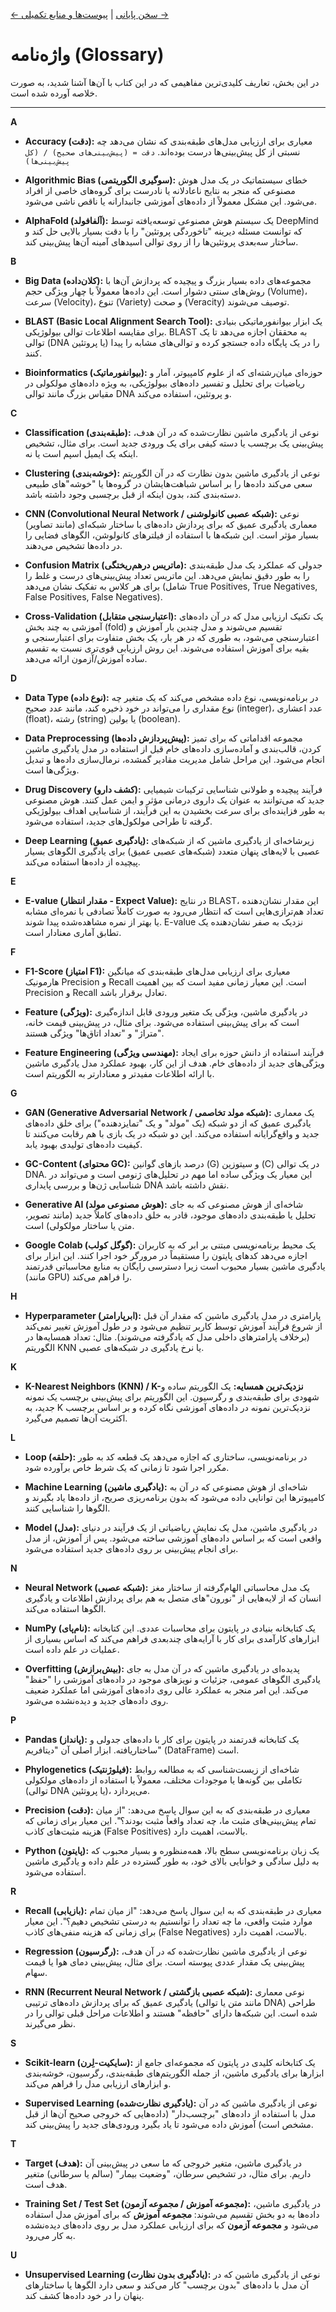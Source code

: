 [← سخن پایانی](./08-conclusion.md) | [پیوست‌ها و منابع تکمیلی →](./10-appendix.md)

# واژه‌نامه (Glossary)

در این بخش، تعاریف کلیدی‌ترین مفاهیمی که در این کتاب با آن‌ها آشنا شدید، به صورت خلاصه آورده شده است.

---

**A**

- **Accuracy (دقت):**
  معیاری برای ارزیابی مدل‌های طبقه‌بندی که نشان می‌دهد چه نسبتی از کل پیش‌بینی‌ها درست بوده‌اند.
  `دقت = (پیش‌بینی‌های صحیح) / (کل پیش‌بینی‌ها)`

- **Algorithmic Bias (سوگیری الگوریتمی):**
  خطای سیستماتیک در یک مدل هوش مصنوعی که منجر به نتایج ناعادلانه یا نادرست برای گروه‌های خاصی از افراد می‌شود. این مشکل معمولاً از داده‌های آموزشی جانبدارانه یا ناقص ناشی می‌شود.

- **AlphaFold (آلفافولد):**
  یک سیستم هوش مصنوعی توسعه‌یافته توسط DeepMind که توانست مسئله دیرینه "تاخوردگی پروتئین" را با دقت بسیار بالایی حل کند و ساختار سه‌بعدی پروتئین‌ها را از روی توالی اسیدهای آمینه آن‌ها پیش‌بینی کند.

**B**

- **Big Data (کلان‌داده):**
  مجموعه‌های داده بسیار بزرگ و پیچیده که پردازش آن‌ها با روش‌های سنتی دشوار است. این داده‌ها معمولاً با چهار ویژگی حجم (Volume)، سرعت (Velocity)، تنوع (Variety) و صحت (Veracity) توصیف می‌شوند.

- **BLAST (Basic Local Alignment Search Tool):**
  یک ابزار بیوانفورماتیکی بنیادی برای مقایسه اطلاعات توالی بیولوژیکی. BLAST به محققان اجازه می‌دهد تا یک توالی (DNA یا پروتئین) را در یک پایگاه داده جستجو کرده و توالی‌های مشابه را پیدا کنند.

- **Bioinformatics (بیوانفورماتیک):**
  حوزه‌ای میان‌رشته‌ای که از علوم کامپیوتر، آمار و ریاضیات برای تحلیل و تفسیر داده‌های بیولوژیکی، به ویژه داده‌های مولکولی در مقیاس بزرگ مانند توالی DNA و پروتئین، استفاده می‌کند.

**C**

- **Classification (طبقه‌بندی):**
  نوعی از یادگیری ماشین نظارت‌شده که در آن هدف، پیش‌بینی یک برچسب یا دسته کیفی برای یک ورودی جدید است. برای مثال، تشخیص اینکه یک ایمیل اسپم است یا نه.

- **Clustering (خوشه‌بندی):**
  نوعی از یادگیری ماشین بدون نظارت که در آن الگوریتم سعی می‌کند داده‌ها را بر اساس شباهت‌هایشان در گروه‌ها یا "خوشه"های طبیعی دسته‌بندی کند، بدون اینکه از قبل برچسبی وجود داشته باشد.

- **CNN (Convolutional Neural Network / شبکه عصبی کانولوشنی):**
  نوعی معماری یادگیری عمیق که برای پردازش داده‌های با ساختار شبکه‌ای (مانند تصاویر) بسیار مؤثر است. این شبکه‌ها با استفاده از فیلترهای کانولوشن، الگوهای فضایی را در داده‌ها تشخیص می‌دهند.

- **Confusion Matrix (ماتریس درهم‌ریختگی):**
  جدولی که عملکرد یک مدل طبقه‌بندی را به طور دقیق نمایش می‌دهد. این ماتریس تعداد پیش‌بینی‌های درست و غلط را برای هر کلاس به تفکیک نشان می‌دهد (شامل True Positives, True Negatives, False Positives, False Negatives).

- **Cross-Validation (اعتبارسنجی متقابل):**
  یک تکنیک ارزیابی مدل که در آن داده‌های آموزشی به چند بخش (fold) تقسیم می‌شوند و مدل چندین بار آموزش و اعتبارسنجی می‌شود، به طوری که در هر بار، یک بخش متفاوت برای اعتبارسنجی و بقیه برای آموزش استفاده می‌شوند. این روش ارزیابی قوی‌تری نسبت به تقسیم ساده آموزش/آزمون ارائه می‌دهد.

**D**

- **Data Type (نوع داده):**
  در برنامه‌نویسی، نوع داده مشخص می‌کند که یک متغیر چه نوع مقداری را می‌تواند در خود ذخیره کند، مانند عدد صحیح (integer)، عدد اعشاری (float)، رشته (string) یا بولین (boolean).

- **Data Preprocessing (پیش‌پردازش داده‌ها):**
  مجموعه اقداماتی که برای تمیز کردن، قالب‌بندی و آماده‌سازی داده‌های خام قبل از استفاده در مدل یادگیری ماشین انجام می‌شود. این مراحل شامل مدیریت مقادیر گمشده، نرمال‌سازی داده‌ها و تبدیل ویژگی‌ها است.

- **Drug Discovery (کشف دارو):**
  فرآیند پیچیده و طولانی شناسایی ترکیبات شیمیایی جدید که می‌توانند به عنوان یک داروی درمانی مؤثر و ایمن عمل کنند. هوش مصنوعی به طور فزاینده‌ای برای سرعت بخشیدن به این فرآیند، از شناسایی اهداف بیولوژیکی گرفته تا طراحی مولکول‌های جدید، استفاده می‌شود.

- **Deep Learning (یادگیری عمیق):**
  زیرشاخه‌ای از یادگیری ماشین که از شبکه‌های عصبی با لایه‌های پنهان متعدد (شبکه‌های عصبی عمیق) برای یادگیری الگوهای بسیار پیچیده از داده‌ها استفاده می‌کند.

**E**

- **E-value (مقدار انتظار - Expect Value):**
  در نتایج BLAST، این مقدار نشان‌دهنده تعداد هم‌ترازی‌هایی است که انتظار می‌رود به صورت کاملاً تصادفی با نمره‌ای مشابه یا بهتر از نمره مشاهده‌شده پیدا شوند. E-value نزدیک به صفر نشان‌دهنده یک تطابق آماری معنادار است.

**F**

- **F1-Score (امتیاز F1):**
  معیاری برای ارزیابی مدل‌های طبقه‌بندی که میانگین هارمونیک Precision و Recall است. این معیار زمانی مفید است که بین اهمیت Precision و Recall تعادل برقرار باشد.

- **Feature (ویژگی):**
  در یادگیری ماشین، ویژگی یک متغیر ورودی قابل اندازه‌گیری است که برای پیش‌بینی استفاده می‌شود. برای مثال، در پیش‌بینی قیمت خانه، "متراژ" و "تعداد اتاق‌ها" ویژگی هستند.

- **Feature Engineering (مهندسی ویژگی):**
  فرآیند استفاده از دانش حوزه برای ایجاد ویژگی‌های جدید از داده‌های خام. هدف از این کار، بهبود عملکرد مدل یادگیری ماشین با ارائه اطلاعات مفیدتر و معنادارتر به الگوریتم است.

**G**

- **GAN (Generative Adversarial Network / شبکه مولد تخاصمی):**
  یک معماری یادگیری عمیق که از دو شبکه (یک "مولد" و یک "تمایزدهنده") برای خلق داده‌های جدید و واقع‌گرایانه استفاده می‌کند. این دو شبکه در یک بازی با هم رقابت می‌کنند تا کیفیت داده‌های تولیدی بهبود یابد.

- **GC-Content (محتوای GC):**
  درصد بازهای گوانین (G) و سیتوزین (C) در یک توالی DNA. این معیار یک ویژگی ساده اما مهم در تحلیل‌های ژنومی است و می‌تواند در شناسایی ژن‌ها و بررسی پایداری DNA نقش داشته باشد.

- **Generative AI (هوش مصنوعی مولد):**
  شاخه‌ای از هوش مصنوعی که به جای تحلیل یا طبقه‌بندی داده‌های موجود، قادر به خلق داده‌های کاملاً جدید (مانند تصویر، متن یا ساختار مولکولی) است.

- **Google Colab (گوگل کولب):**
  یک محیط برنامه‌نویسی مبتنی بر ابر که به کاربران اجازه می‌دهد کدهای پایتون را مستقیماً در مرورگر خود اجرا کنند. این ابزار برای یادگیری ماشین بسیار محبوب است زیرا دسترسی رایگان به منابع محاسباتی قدرتمند (مانند GPU) را فراهم می‌کند.

**H**

- **Hyperparameter (ابرپارامتر):**
  پارامتری در مدل یادگیری ماشین که مقدار آن قبل از شروع فرآیند آموزش توسط کاربر تنظیم می‌شود و در طول آموزش تغییر نمی‌کند (برخلاف پارامترهای داخلی مدل که یادگرفته می‌شوند). مثال: تعداد همسایه‌ها در الگوریتم KNN یا نرخ یادگیری در شبکه‌های عصبی.

**K**

- **K-Nearest Neighbors (KNN) / K-نزدیک‌ترین همسایه:**
  یک الگوریتم ساده و شهودی برای طبقه‌بندی و رگرسیون. این الگوریتم برای پیش‌بینی برچسب یک نمونه جدید، به K نزدیک‌ترین نمونه در داده‌های آموزشی نگاه کرده و بر اساس برچسب اکثریت آن‌ها تصمیم می‌گیرد.

**L**

- **Loop (حلقه):**
  در برنامه‌نویسی، ساختاری که اجازه می‌دهد یک قطعه کد به طور مکرر اجرا شود تا زمانی که یک شرط خاص برآورده شود.

- **Machine Learning (یادگیری ماشین):**
  شاخه‌ای از هوش مصنوعی که در آن به کامپیوترها این توانایی داده می‌شود که بدون برنامه‌ریزی صریح، از داده‌ها یاد بگیرند و الگوها را شناسایی کنند.

- **Model (مدل):**
  در یادگیری ماشین، مدل یک نمایش ریاضیاتی از یک فرآیند در دنیای واقعی است که بر اساس داده‌های آموزشی ساخته می‌شود. پس از آموزش، از مدل برای انجام پیش‌بینی بر روی داده‌های جدید استفاده می‌شود.

**N**

- **Neural Network (شبکه عصبی):**
  یک مدل محاسباتی الهام‌گرفته از ساختار مغز انسان که از لایه‌هایی از "نورون"های متصل به هم برای پردازش اطلاعات و یادگیری الگوها استفاده می‌کند.

- **NumPy (نام‌پای):**
  یک کتابخانه بنیادی در پایتون برای محاسبات عددی. این کتابخانه ابزارهای کارآمدی برای کار با آرایه‌های چندبعدی فراهم می‌کند که اساس بسیاری از عملیات در علم داده است.

- **Overfitting (بیش‌برازش):**
  پدیده‌ای در یادگیری ماشین که در آن مدل به جای یادگیری الگوهای عمومی، جزئیات و نویزهای موجود در داده‌های آموزشی را "حفظ" می‌کند. این امر منجر به عملکرد عالی روی داده‌های آموزشی اما عملکرد ضعیف روی داده‌های جدید و دیده‌نشده می‌شود.

**P**

- **Pandas (پانداز):**
  یک کتابخانه قدرتمند در پایتون برای کار با داده‌های جدولی و ساختاریافته. ابزار اصلی آن "دیتافریم" (DataFrame) است.

- **Phylogenetics (فیلوژنتیک):**
  شاخه‌ای از زیست‌شناسی که به مطالعه روابط تکاملی بین گونه‌ها یا موجودات مختلف، معمولاً با استفاده از داده‌های مولکولی (توالی DNA یا پروتئین)، می‌پردازد.

- **Precision (دقت):**
  معیاری در طبقه‌بندی که به این سوال پاسخ می‌دهد: "از میان تمام پیش‌بینی‌های مثبت ما، چه تعداد واقعاً مثبت بودند؟". این معیار برای زمانی که هزینه مثبت‌های کاذب (False Positives) بالاست، اهمیت دارد.

- **Python (پایتون):**
  یک زبان برنامه‌نویسی سطح بالا، همه‌منظوره و بسیار محبوب که به دلیل سادگی و خوانایی بالای خود، به طور گسترده در علم داده و یادگیری ماشین استفاده می‌شود.

**R**

- **Recall (بازیابی):**
  معیاری در طبقه‌بندی که به این سوال پاسخ می‌دهد: "از میان تمام موارد مثبت واقعی، ما چه تعداد را توانستیم به درستی تشخیص دهیم؟". این معیار برای زمانی که هزینه منفی‌های کاذب (False Negatives) بالاست، اهمیت دارد.

- **Regression (رگرسیون):**
  نوعی از یادگیری ماشین نظارت‌شده که در آن هدف، پیش‌بینی یک مقدار عددی پیوسته است. برای مثال، پیش‌بینی دمای هوا یا قیمت سهام.

- **RNN (Recurrent Neural Network / شبکه عصبی بازگشتی):**
  نوعی معماری یادگیری عمیق که برای پردازش داده‌های ترتیبی (مانند متن یا توالی DNA) طراحی شده است. این شبکه‌ها دارای "حافظه" هستند و اطلاعات مراحل قبلی توالی را در نظر می‌گیرند.

**S**

- **Scikit-learn (سایکیت-لِرن):**
  یک کتابخانه کلیدی در پایتون که مجموعه‌ای جامع از ابزارها برای یادگیری ماشین، از جمله الگوریتم‌های طبقه‌بندی، رگرسیون، خوشه‌بندی و ابزارهای ارزیابی مدل را فراهم می‌کند.

- **Supervised Learning (یادگیری نظارت‌شده):**
  نوعی از یادگیری ماشین که در آن مدل با استفاده از داده‌های "برچسب‌دار" (داده‌هایی که خروجی صحیح آن‌ها از قبل مشخص است) آموزش داده می‌شود تا یاد بگیرد ورودی‌های جدید را پیش‌بینی کند.

**T**

- **Target (هدف):**
  در یادگیری ماشین، متغیر خروجی که ما سعی در پیش‌بینی آن داریم. برای مثال، در تشخیص سرطان، "وضعیت بیمار" (سالم یا سرطانی) متغیر هدف است.

- **Training Set / Test Set (مجموعه آموزش / مجموعه آزمون):**
  در یادگیری ماشین، داده‌ها به دو بخش تقسیم می‌شوند: **مجموعه آموزش** که برای آموزش مدل استفاده می‌شود و **مجموعه آزمون** که برای ارزیابی عملکرد مدل بر روی داده‌های دیده‌نشده به کار می‌رود.

**U**

- **Unsupervised Learning (یادگیری بدون نظارت):**
  نوعی از یادگیری ماشین که در آن مدل با داده‌های "بدون برچسب" کار می‌کند و سعی دارد الگوها یا ساختارهای پنهان را در خود داده‌ها کشف کند.
